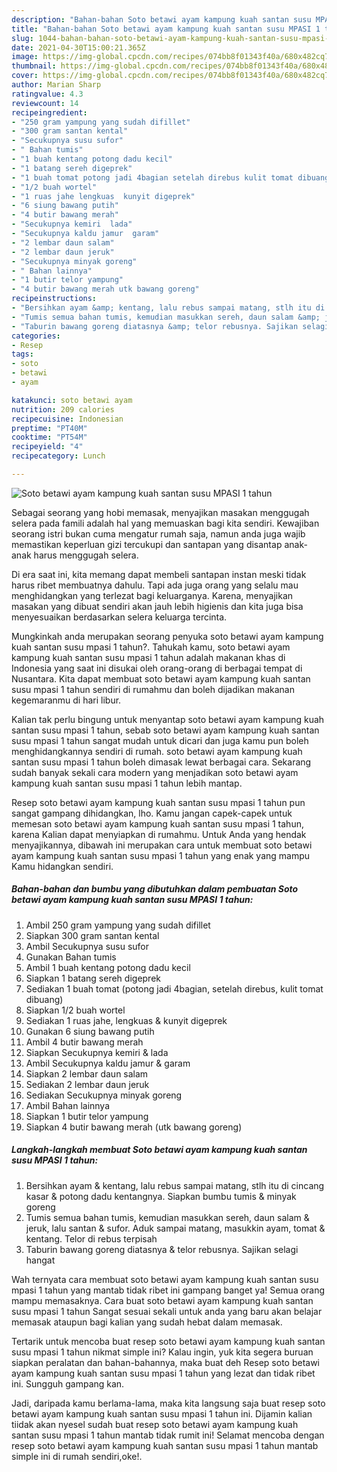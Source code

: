 ```yaml
---
description: "Bahan-bahan Soto betawi ayam kampung kuah santan susu MPASI 1 tahun yang enak Untuk Jualan"
title: "Bahan-bahan Soto betawi ayam kampung kuah santan susu MPASI 1 tahun yang enak Untuk Jualan"
slug: 1044-bahan-bahan-soto-betawi-ayam-kampung-kuah-santan-susu-mpasi-1-tahun-yang-enak-untuk-jualan
date: 2021-04-30T15:00:21.365Z
image: https://img-global.cpcdn.com/recipes/074bb8f01343f40a/680x482cq70/soto-betawi-ayam-kampung-kuah-santan-susu-mpasi-1-tahun-foto-resep-utama.jpg
thumbnail: https://img-global.cpcdn.com/recipes/074bb8f01343f40a/680x482cq70/soto-betawi-ayam-kampung-kuah-santan-susu-mpasi-1-tahun-foto-resep-utama.jpg
cover: https://img-global.cpcdn.com/recipes/074bb8f01343f40a/680x482cq70/soto-betawi-ayam-kampung-kuah-santan-susu-mpasi-1-tahun-foto-resep-utama.jpg
author: Marian Sharp
ratingvalue: 4.3
reviewcount: 14
recipeingredient:
- "250 gram yampung yang sudah difillet"
- "300 gram santan kental"
- "Secukupnya susu sufor"
- " Bahan tumis"
- "1 buah kentang potong dadu kecil"
- "1 batang sereh digeprek"
- "1 buah tomat potong jadi 4bagian setelah direbus kulit tomat dibuang"
- "1/2 buah wortel"
- "1 ruas jahe lengkuas  kunyit digeprek"
- "6 siung bawang putih"
- "4 butir bawang merah"
- "Secukupnya kemiri  lada"
- "Secukupnya kaldu jamur  garam"
- "2 lembar daun salam"
- "2 lembar daun jeruk"
- "Secukupnya minyak goreng"
- " Bahan lainnya"
- "1 butir telor yampung"
- "4 butir bawang merah utk bawang goreng"
recipeinstructions:
- "Bersihkan ayam &amp; kentang, lalu rebus sampai matang, stlh itu di cincang kasar &amp; potong dadu kentangnya. Siapkan bumbu tumis &amp; minyak goreng"
- "Tumis semua bahan tumis, kemudian masukkan sereh, daun salam &amp; jeruk, lalu santan &amp; sufor. Aduk sampai matang, masukkin ayam, tomat &amp; kentang. Telor di rebus terpisah"
- "Taburin bawang goreng diatasnya &amp; telor rebusnya. Sajikan selagi hangat"
categories:
- Resep
tags:
- soto
- betawi
- ayam

katakunci: soto betawi ayam 
nutrition: 209 calories
recipecuisine: Indonesian
preptime: "PT40M"
cooktime: "PT54M"
recipeyield: "4"
recipecategory: Lunch

---
```



![Soto betawi ayam kampung kuah santan susu MPASI 1 tahun](https://img-global.cpcdn.com/recipes/074bb8f01343f40a/680x482cq70/soto-betawi-ayam-kampung-kuah-santan-susu-mpasi-1-tahun-foto-resep-utama.jpg)

Sebagai seorang yang hobi memasak, menyajikan masakan menggugah selera pada famili adalah hal yang memuaskan bagi kita sendiri. Kewajiban seorang istri bukan cuma mengatur rumah saja, namun anda juga wajib memastikan keperluan gizi tercukupi dan santapan yang disantap anak-anak harus menggugah selera.

Di era  saat ini, kita memang dapat membeli santapan instan meski tidak harus ribet membuatnya dahulu. Tapi ada juga orang yang selalu mau menghidangkan yang terlezat bagi keluarganya. Karena, menyajikan masakan yang dibuat sendiri akan jauh lebih higienis dan kita juga bisa menyesuaikan berdasarkan selera keluarga tercinta. 



Mungkinkah anda merupakan seorang penyuka soto betawi ayam kampung kuah santan susu mpasi 1 tahun?. Tahukah kamu, soto betawi ayam kampung kuah santan susu mpasi 1 tahun adalah makanan khas di Indonesia yang saat ini disukai oleh orang-orang di berbagai tempat di Nusantara. Kita dapat membuat soto betawi ayam kampung kuah santan susu mpasi 1 tahun sendiri di rumahmu dan boleh dijadikan makanan kegemaranmu di hari libur.

Kalian tak perlu bingung untuk menyantap soto betawi ayam kampung kuah santan susu mpasi 1 tahun, sebab soto betawi ayam kampung kuah santan susu mpasi 1 tahun sangat mudah untuk dicari dan juga kamu pun boleh menghidangkannya sendiri di rumah. soto betawi ayam kampung kuah santan susu mpasi 1 tahun boleh dimasak lewat berbagai cara. Sekarang sudah banyak sekali cara modern yang menjadikan soto betawi ayam kampung kuah santan susu mpasi 1 tahun lebih mantap.

Resep soto betawi ayam kampung kuah santan susu mpasi 1 tahun pun sangat gampang dihidangkan, lho. Kamu jangan capek-capek untuk memesan soto betawi ayam kampung kuah santan susu mpasi 1 tahun, karena Kalian dapat menyiapkan di rumahmu. Untuk Anda yang hendak menyajikannya, dibawah ini merupakan cara untuk membuat soto betawi ayam kampung kuah santan susu mpasi 1 tahun yang enak yang mampu Kamu hidangkan sendiri.

<!--inarticleads1-->

##### Bahan-bahan dan bumbu yang dibutuhkan dalam pembuatan Soto betawi ayam kampung kuah santan susu MPASI 1 tahun:

1. Ambil 250 gram yampung yang sudah difillet
1. Siapkan 300 gram santan kental
1. Ambil Secukupnya susu sufor
1. Gunakan  Bahan tumis
1. Ambil 1 buah kentang potong dadu kecil
1. Siapkan 1 batang sereh digeprek
1. Sediakan 1 buah tomat (potong jadi 4bagian, setelah direbus, kulit tomat dibuang)
1. Siapkan 1/2 buah wortel
1. Sediakan 1 ruas jahe, lengkuas &amp; kunyit digeprek
1. Gunakan 6 siung bawang putih
1. Ambil 4 butir bawang merah
1. Siapkan Secukupnya kemiri &amp; lada
1. Ambil Secukupnya kaldu jamur &amp; garam
1. Siapkan 2 lembar daun salam
1. Sediakan 2 lembar daun jeruk
1. Sediakan Secukupnya minyak goreng
1. Ambil  Bahan lainnya
1. Siapkan 1 butir telor yampung
1. Siapkan 4 butir bawang merah (utk bawang goreng)




<!--inarticleads2-->

##### Langkah-langkah membuat Soto betawi ayam kampung kuah santan susu MPASI 1 tahun:

1. Bersihkan ayam &amp; kentang, lalu rebus sampai matang, stlh itu di cincang kasar &amp; potong dadu kentangnya. Siapkan bumbu tumis &amp; minyak goreng
1. Tumis semua bahan tumis, kemudian masukkan sereh, daun salam &amp; jeruk, lalu santan &amp; sufor. Aduk sampai matang, masukkin ayam, tomat &amp; kentang. Telor di rebus terpisah
1. Taburin bawang goreng diatasnya &amp; telor rebusnya. Sajikan selagi hangat




Wah ternyata cara membuat soto betawi ayam kampung kuah santan susu mpasi 1 tahun yang mantab tidak ribet ini gampang banget ya! Semua orang mampu memasaknya. Cara buat soto betawi ayam kampung kuah santan susu mpasi 1 tahun Sangat sesuai sekali untuk anda yang baru akan belajar memasak ataupun bagi kalian yang sudah hebat dalam memasak.

Tertarik untuk mencoba buat resep soto betawi ayam kampung kuah santan susu mpasi 1 tahun nikmat simple ini? Kalau ingin, yuk kita segera buruan siapkan peralatan dan bahan-bahannya, maka buat deh Resep soto betawi ayam kampung kuah santan susu mpasi 1 tahun yang lezat dan tidak ribet ini. Sungguh gampang kan. 

Jadi, daripada kamu berlama-lama, maka kita langsung saja buat resep soto betawi ayam kampung kuah santan susu mpasi 1 tahun ini. Dijamin kalian tiidak akan nyesel sudah buat resep soto betawi ayam kampung kuah santan susu mpasi 1 tahun mantab tidak rumit ini! Selamat mencoba dengan resep soto betawi ayam kampung kuah santan susu mpasi 1 tahun mantab simple ini di rumah sendiri,oke!.

